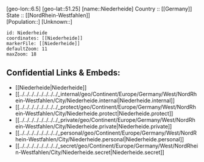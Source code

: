 ﻿---
location: [51.25,6.5] 
mapzoom: [7,12] 
mapmarker: city 
type: City
tags:
- geo/City


SpocWebEntityId: 32905
isDeleted: false
confidential: public

---
[geo-lon::6.5] 
[geo-lat::51.25] 
[name::Niederheide] 
Country :: [[Germany]]  
State :: [[NordRhein-Westfahlen]]  
[Population::] 
[Unknown::] 


```leaflet
id: Niederheide
coordinates: [[Niederheide]] 
markerFile: [[Niederheide]] 
defaultZoom: 11 
maxZoom: 18
```


## Confidential Links & Embeds: 
- [[Niederheide|Niederheide]]  
- [[../../../../../../../../_internal/geo/Continent/Europe/Germany/West/NordRhein-Westfahlen/City/Niederheide.internal|Niederheide.internal]] 
- [[../../../../../../../../_protect/geo/Continent/Europe/Germany/West/NordRhein-Westfahlen/City/Niederheide.protect|Niederheide.protect]] 
- [[../../../../../../../../_private/geo/Continent/Europe/Germany/West/NordRhein-Westfahlen/City/Niederheide.private|Niederheide.private]] 
- [[../../../../../../../../_personal/geo/Continent/Europe/Germany/West/NordRhein-Westfahlen/City/Niederheide.personal|Niederheide.personal]] 
- [[../../../../../../../../_secret/geo/Continent/Europe/Germany/West/NordRhein-Westfahlen/City/Niederheide.secret|Niederheide.secret]] 
